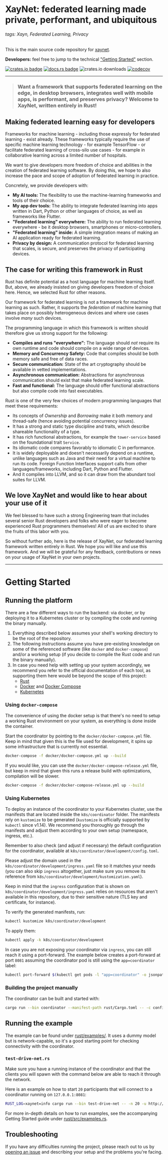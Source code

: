 # XayNet: federated learning made private, performant, and ubiquitous

###### tags: Xayn, Federated Learning, Privacy

This is the main source code repository for [xaynet](https://www.xaynet.dev/).

**Developers:** feel free to jump to the technical ["Getting Started"](#getting-started) section.

[![crates.io badge](https://img.shields.io/crates/v/xaynet.svg)](https://crates.io/crates/xaynet) [![docs.rs badge](https://docs.rs/xaynet/badge.svg)](https://docs.rs/xaynet) ![crates.io downloads](https://img.shields.io/crates/d/xaynet.svg) [![codecov](https://codecov.io/gh/xaynetwork/xaynet/branch/master/graph/badge.svg)](https://codecov.io/gh/xaynetwork/xaynet)

---

> ### Want a framework that supports federated learning on the edge, in desktop browsers, integrates well with mobile apps, is performant, and preserves privacy? Welcome to XayNet, written entirely in Rust!

## Making federated learning easy for developers
Frameworks for machine learning - including those expressly for federated learning - exist already. These frameworks typically require the use of specific machine learning technology - for example TensorFlow - or facilitate federated learning of cross-silo use cases - for example in collaborative learning across a limited number of hospitals.

We want to give developers more freedom of choice and abilities in the creation of federated learning software. By doing this, we hope to also increase the pace and scope of adoption of federated learning in practice.

Concretely, we provide developers with:
- **My AI tools:** The flexibility to use the machine-learning frameworks and tools of their choice.
- **My app dev tools:** The ability to integrate federated learning into apps written in Dart, Python or other languages of choice, as well as frameworks like Flutter.
- **"Federated learning" everywhere:** The ability to run federated learning everywhere - be it desktop browsers, smartphones or micro-controllers.
- **"Federated learning" inside:** A simple integration means of making an AI application ready for federated learning.
- **Privacy by design:** A communication protocol for federated learning that scales, is secure, and preserves the privacy of participating devices.

## The case for writing this framework in Rust

Rust has definite potential as a host language for machine learning itself. But, above, we already insisted on giving developers freedom of choice here. Hence, we selected Rust for other reasons.

Our framework for federated learning is not a framework for machine learning as such. Rather, it supports the *federation* of machine learning that takes place on possibly heterogeneous devices and where use cases involve *many* such devices.

The programming language in which this framework is written should therefore give us strong support for the following:
- **Compiles and runs "everywhere":** The language should *not* require its own runtime and code should compile on a wide range of devices.
- **Memory and Concurrency Safety:** Code that compiles should be both memory safe and free of data races.
- **Secure communication:** State of the art cryptography should be available in vetted implementations.
- **Asynchronous communication:** Abstractions for asynchronous communication should exist that make federated learning scale.
- **Fast and functional:** The language should offer functional abstractions but also compile code into fast executables.

Rust is one of the very few choices of modern programming languages that meet these requirements:
- Its concepts of *Ownership* and *Borrowing* make it both memory and thread-safe (hence avoiding potential concurrency issues).
- It has a strong and static type discipline and traits, which describe shareable functionality of a type.
- It has rich functional abstractions, for example the `tower-service` based on the foundational trait `Service`.
- Its idiomatic code compares favorably to idiomatic C in performance.
- It is widely deployable and doesn't necessarily depend on a runtime, unlike languages such as Java and their need for a virtual machine to run its code. Foreign Function Interfaces support calls from other languages/frameworks, including Dart, Python and Flutter.
- And it compiles into LLVM, and so it can draw from the abundant tool suites for LLVM.

## We love XayNet and would like to hear about your use of it

We feel blessed to have such a strong Engineering team that includes several senior Rust developers and folks who were eager to become experienced Rust programmers themselves! All of us are excited to share the fruits of this labor with you.

So without further ado, here is the release of XayNet, our federated learning framework written entirely in Rust. We hope you will like and use this framework. And we will be grateful for any feedback, contributions or news on your usage of XayNet in your own projects.

---

# Getting Started

## Running the platform

There are a few different ways to run the backend: via docker, or by deploying it to
a Kubernetes cluster or by compiling the code and running the binary manually.

1. Everything described below assumes your shell's working directory to be the root
of the repository.
2. The following instructions assume you have pre-existing knowledge on some
of the referenced software (like `docker` and `docker-compose`) and/or a working
setup (if you decide to compile the Rust code and run the binary manually).
3. In case you need help with setting up your system accordingly, we recommend you
refer to the official documentation of each tool, as supporting them here would be
beyond the scope of this project:
   * [Rust](https://www.rust-lang.org/tools/install)
   * [Docker](https://docs.docker.com/) and [Docker Compose](https://docs.docker.com/compose/)
   * [Kubernetes](https://kubernetes.io/docs/home/)

### Using `docker-compose`

The convenience of using the docker setup is that there's no need to setup a working Rust
environment on your system, as everything is done inside the container.

Start the coordinator by pointing to the `docker/docker-compose.yml` file. Keep in mind that
given this is the file used for development, it spins up some infrastructure that is currently
not essential.

```bash
docker-compose -f docker/docker-compose.yml up --build
```

If you would like, you can use the `docker/docker-compose-release.yml` file, but keep in mind
that given this runs a release build with optimizations, compilation will be slower.

```bash
docker-compose -f docker/docker-compose-release.yml up --build
```

### Using Kubernetes

To deploy an instance of the coordinator to your Kubernetes cluster, use the manifests that are
located inside the `k8s/coordinator` folder. The manifests rely on `kustomize` to be generated
(`kustomize` is officially supported by `kubectl` since v1.14). We recommend you thoroughly go
through the manifests and adjust them according to your own setup (namespace, ingress, etc.).

Remember to also check (and adjust if necessary) the default configuration for the coordinator, available
at `k8s/coordinator/development/config.toml`.

Please adjust the domain used in the `k8s/coordinator/development/ingress.yaml` file so it matches
your needs (you can also skip `ingress` altogether, just make sure you remove its reference from
`k8s/coordinator/development/kustomization.yaml`).

Keep in mind that the `ingress` configuration that is shown on `k8s/coordinator/development/ingress.yaml`
relies on resources that aren't available in this repository, due to their sensitive nature
(TLS key and certificate, for instance).

To verify the generated manifests, run:

```bash
kubectl kustomize k8s/coordinator/development
```

To apply them:

```bash
kubectl apply -k k8s/coordinator/development
```

In case you are not exposing your coordinator via `ingress`, you can still reach it using a port-forward.
The example below creates a port-forward at port `8081` assuming the coordinator pod is still using the
`app=coordinator` label:

```bash
kubectl port-forward $(kubectl get pods -l "app=coordinator" -o jsonpath="{.items[0].metadata.name}") 8081
```

### Building the project manually

The coordinator can be built and started with:

```bash
cargo run --bin coordinator --manifest-path rust/Cargo.toml -- -c configs/config.toml
```

## Running the example

The example can be found under [rust/examples/](./rust/examples/). It uses a dummy model
but is network-capable, so it's a good starting point for checking connectivity with
the coordinator.

### `test-drive-net.rs`

Make sure you have a running instance of the coordinator and that the clients
you will spawn with the command below are able to reach it through the network.

Here is an example on how to start `20` participants that will connect to a coordinator
running on `127.0.0.1:8081`:

```bash
RUST_LOG=xaynet=info cargo run --bin test-drive-net -- -n 20 -u http://127.0.0.1:8081
```

For more in-depth details on how to run examples, see the accompanying Getting
Started guide under [rust/src/examples.rs](./rust/src/examples.rs).

## Troubleshooting

If you have any difficulties running the project, please reach out to us by
[opening an issue](https://github.com/xaynetwork/xaynet/issues/new) and describing your setup
and the problems you're facing.
